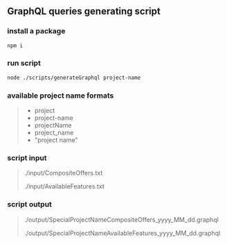 ## GraphQL queries generating script

### install a package

```sh
npm i
```

### run script

```sh
node ./scripts/generateGraphql project-name
```

### available project name formats

>- project
>- project-name
>- projectName
>- project_name
>- "project name"

### script input
>./input/CompositeOffers.txt
> 
>./input/AvailableFeatures.txt

### script output

>./output/SpecialProjectNameCompositeOffers_yyyy_MM_dd.graphql
>
>./output/SpecialProjectNameAvailableFeatures_yyyy_MM_dd.graphql 